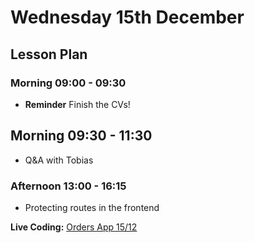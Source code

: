 # Wednesday 15th December

## Lesson Plan

### Morning 09:00 - 09:30

+ **Reminder** Finish the CVs!

## Morning 09:30 - 11:30

+ Q&A with Tobias

### Afternoon 13:00 - 16:15

+ Protecting routes in the frontend

**Live Coding:** [Orders App 15/12](https://github.com/GillesDCI/orders-app-example-jwt-frontend-1512)

